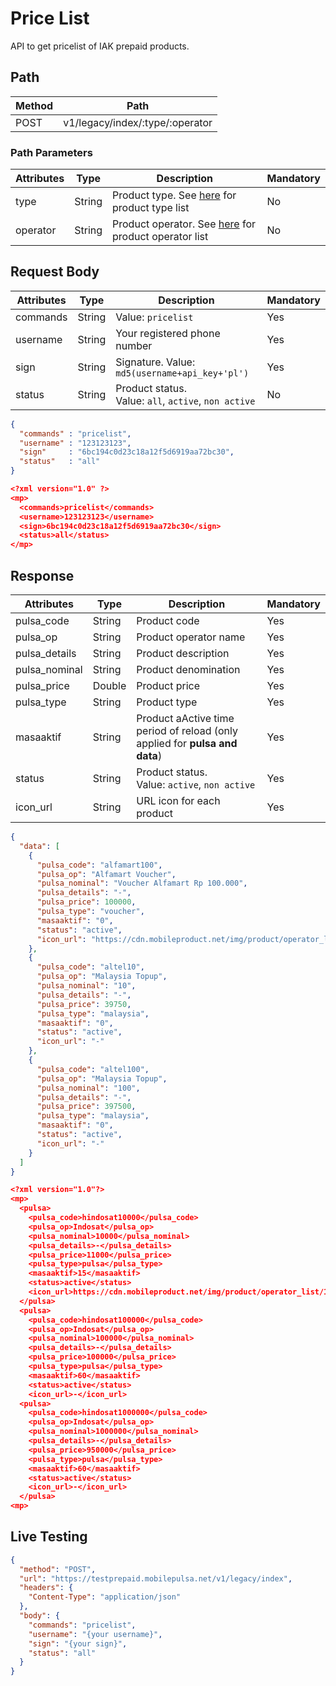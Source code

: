 # Price List

API to get pricelist of IAK prepaid products.

## Path

Method | Path 
---------|----------
 POST | v1/legacy/index/:type/:operator

### Path Parameters

<!-- title: Path Parameters -->
Attributes | Type | Description | Mandatory
---------|----------|---------|----------
 type | String | Product type. See [here](../../product-type.md) for product type list | No
 operator | String | Product operator. See [here](../../product-type.md) for product operator list | No

## Request Body

<!-- title: Request Attributes -->
Attributes | Type | Description | Mandatory
---------|----------|---------|----------
 commands | String | Value: `pricelist` | Yes
 username | String | Your registered phone number | Yes
 sign | String | Signature. Value: `md5(username+api_key+'pl')` | Yes
 status | String | Product status. <br> Value: `all`, `active`, `non active` | No

<!--
type: tab
title: JSON
-->

```json
{
  "commands" : "pricelist",
  "username" : "123123123",
  "sign"     : "6bc194c0d23c18a12f5d6919aa72bc30",
  "status"   : "all"
}
```

<!--
type: tab
title: XML
-->

```json
<?xml version="1.0" ?>
<mp>
  <commands>pricelist</commands>
  <username>123123123</username>
  <sign>6bc194c0d23c18a12f5d6919aa72bc30</sign>
  <status>all</status>
</mp>
```
<!-- type: tab-end -->

## Response

<!-- title: Response Attributes -->
Attributes | Type | Description | Mandatory
---------|----------|---------|----------
 pulsa_code | String | Product code | Yes
 pulsa_op | String | Product operator name | Yes
 pulsa_details | String | Product description | Yes
 pulsa_nominal | String | Product denomination | Yes
 pulsa_price | Double | Product price | Yes
 pulsa_type | String | Product type | Yes
 masaaktif | String | Product aActive time period of reload (only applied for **pulsa and data**) | Yes
 status | String | Product status. <br> Value: `active`, `non active` | Yes
 icon_url| String | URL icon for each product | Yes

<!--
type: tab
title: JSON
-->

```json
{
  "data": [
    {
      "pulsa_code": "alfamart100",
      "pulsa_op": "Alfamart Voucher",
      "pulsa_nominal": "Voucher Alfamart Rp 100.000",
      "pulsa_details": "-",
      "pulsa_price": 100000,
      "pulsa_type": "voucher",
      "masaaktif": "0",
      "status": "active",
      "icon_url": "https://cdn.mobileproduct.net/img/product/operator_list/140119034649-Alfa-01.png"
    },
    {
      "pulsa_code": "altel10",
      "pulsa_op": "Malaysia Topup",
      "pulsa_nominal": "10",
      "pulsa_details": "-",
      "pulsa_price": 39750,
      "pulsa_type": "malaysia",
      "masaaktif": "0",
      "status": "active",
      "icon_url": "-"
    },
    {
      "pulsa_code": "altel100",
      "pulsa_op": "Malaysia Topup",
      "pulsa_nominal": "100",
      "pulsa_details": "-",
      "pulsa_price": 397500,
      "pulsa_type": "malaysia",
      "masaaktif": "0",
      "status": "active",
      "icon_url": "-"
    }
  ]
}
```

<!--
type: tab
title: XML
-->

```json
<?xml version="1.0"?>
<mp>
  <pulsa>
    <pulsa_code>hindosat10000</pulsa_code>
    <pulsa_op>Indosat</pulsa_op>
    <pulsa_nominal>10000</pulsa_nominal>
    <pulsa_details>-</pulsa_details>
    <pulsa_price>11000</pulsa_price>
    <pulsa_type>pulsa</pulsa_type>
    <masaaktif>15</masaaktif>
    <status>active</status>
    <icon_url>https://cdn.mobileproduct.net/img/product/operator_list/140119034649-Alfa-01.png</icon_url>
  </pulsa>
  <pulsa>
    <pulsa_code>hindosat100000</pulsa_code>
    <pulsa_op>Indosat</pulsa_op>
    <pulsa_nominal>100000</pulsa_nominal>
    <pulsa_details>-</pulsa_details>
    <pulsa_price>100000</pulsa_price>
    <pulsa_type>pulsa</pulsa_type>
    <masaaktif>60</masaaktif>
    <status>active</status>
    <icon_url>-</icon_url>
  <pulsa>
    <pulsa_code>hindosat1000000</pulsa_code>
    <pulsa_op>Indosat</pulsa_op>
    <pulsa_nominal>1000000</pulsa_nominal>
    <pulsa_details>-</pulsa_details>
    <pulsa_price>950000</pulsa_price>
    <pulsa_type>pulsa</pulsa_type>
    <masaaktif>60</masaaktif>
    <status>active</status>
    <icon_url>-</icon_url>
  </pulsa>
<mp>
```
<!-- type: tab-end -->

## Live Testing

```json http
{
  "method": "POST",
  "url": "https://testprepaid.mobilepulsa.net/v1/legacy/index",
  "headers": {
    "Content-Type": "application/json"
  },
  "body": {
    "commands": "pricelist",
    "username": "{your username}",
    "sign": "{your sign}",
    "status": "all"
  }
}
```